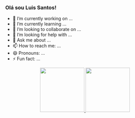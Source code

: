 ### Olá sou Luis Santos!

- 🔭 I’m currently working on ...
- 🌱 I’m currently learning ...
- 👯 I’m looking to collaborate on ...
- 🤔 I’m looking for help with ...
- 💬 Ask me about ...
- 📫 How to reach me: ...
- 😄 Pronouns: ...
- ⚡ Fun fact: ...

<div align="center">
  <a href="https://github.com/LuisSantoTI">
  <img height="140em" src="https://github-readme-stats.vercel.app/api?username=LuisSantosTI&show_icons=false&theme=dark&include_all_commits=true&count_private=true"/>
  <img height="140em" src="https://github-readme-stats.vercel.app/api/top-langs/?username=LuisSantosTI&layout=compact&langs_count=7&theme=dark"/>
</div>
